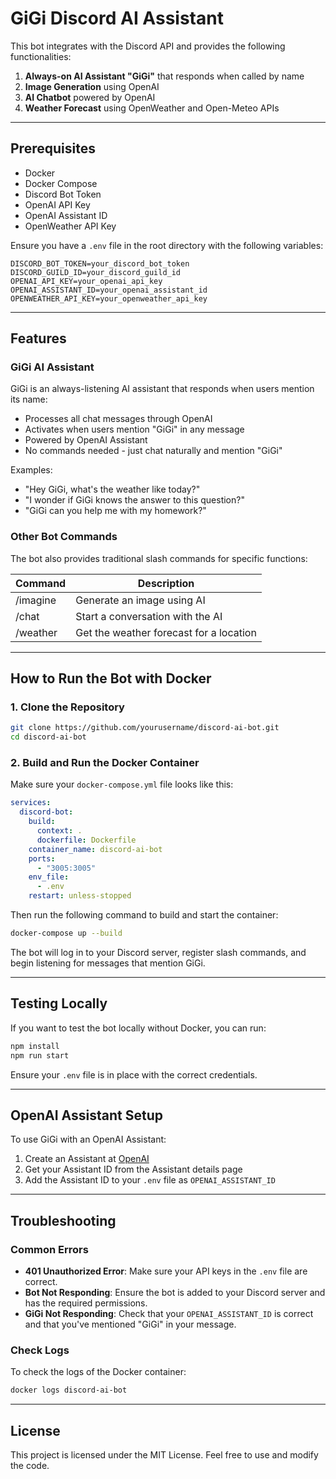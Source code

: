 # GiGi Discord AI Assistant

This bot integrates with the Discord API and provides the following functionalities:

1. **Always-on AI Assistant "GiGi"** that responds when called by name
2. **Image Generation** using OpenAI
3. **AI Chatbot** powered by OpenAI
4. **Weather Forecast** using OpenWeather and Open-Meteo APIs

---

## **Prerequisites**

- Docker
- Docker Compose
- Discord Bot Token
- OpenAI API Key
- OpenAI Assistant ID
- OpenWeather API Key

Ensure you have a `.env` file in the root directory with the following variables:

```env
DISCORD_BOT_TOKEN=your_discord_bot_token
DISCORD_GUILD_ID=your_discord_guild_id
OPENAI_API_KEY=your_openai_api_key
OPENAI_ASSISTANT_ID=your_openai_assistant_id
OPENWEATHER_API_KEY=your_openweather_api_key
```

---

## **Features**

### **GiGi AI Assistant**

GiGi is an always-listening AI assistant that responds when users mention its name:

- Processes all chat messages through OpenAI
- Activates when users mention "GiGi" in any message
- Powered by OpenAI Assistant
- No commands needed - just chat naturally and mention "GiGi"

Examples:
- "Hey GiGi, what's the weather like today?"
- "I wonder if GiGi knows the answer to this question?"
- "GiGi can you help me with my homework?"

### **Other Bot Commands**

The bot also provides traditional slash commands for specific functions:

| Command      | Description                          |
|--------------|--------------------------------------|
| /imagine     | Generate an image using AI           |
| /chat        | Start a conversation with the AI     |
| /weather     | Get the weather forecast for a location |

---

## **How to Run the Bot with Docker**

### **1. Clone the Repository**

```bash
git clone https://github.com/yourusername/discord-ai-bot.git
cd discord-ai-bot
```

### **2. Build and Run the Docker Container**

Make sure your `docker-compose.yml` file looks like this:

```yaml
services:
  discord-bot:
    build:
      context: .
      dockerfile: Dockerfile
    container_name: discord-ai-bot
    ports:
      - "3005:3005"
    env_file:
      - .env
    restart: unless-stopped
```

Then run the following command to build and start the container:

```bash
docker-compose up --build
```

The bot will log in to your Discord server, register slash commands, and begin listening for messages that mention GiGi.

---

## **Testing Locally**

If you want to test the bot locally without Docker, you can run:

```bash
npm install
npm run start
```

Ensure your `.env` file is in place with the correct credentials.

---

## **OpenAI Assistant Setup**

To use GiGi with an OpenAI Assistant:

1. Create an Assistant at [OpenAI](https://platform.openai.com/assistants)
2. Get your Assistant ID from the Assistant details page
3. Add the Assistant ID to your `.env` file as `OPENAI_ASSISTANT_ID`

---

## **Troubleshooting**

### **Common Errors**

- **401 Unauthorized Error**: Make sure your API keys in the `.env` file are correct.
- **Bot Not Responding**: Ensure the bot is added to your Discord server and has the required permissions.
- **GiGi Not Responding**: Check that your `OPENAI_ASSISTANT_ID` is correct and that you've mentioned "GiGi" in your message.

### **Check Logs**

To check the logs of the Docker container:

```bash
docker logs discord-ai-bot
```

---

## **License**

This project is licensed under the MIT License. Feel free to use and modify the code.
